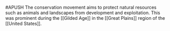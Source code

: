 #APUSH 
The conservation movement aims to protect natural resources such as animals and landscapes from development and exploitation. This was prominent during the [[Gilded Age]] in the [[Great Plains]] region of the [[United States]].